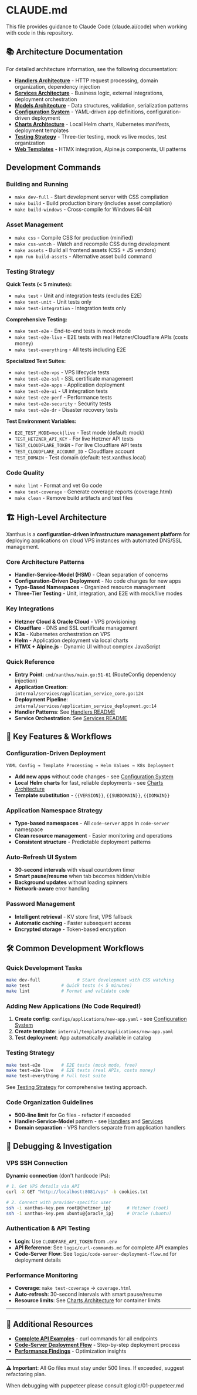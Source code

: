 # CLAUDE.md

This file provides guidance to Claude Code (claude.ai/code) when working with code in this repository.

## 📚 Architecture Documentation

For detailed architecture information, see the following documentation:

- **[Handlers Architecture](internal/handlers/README.md)** - HTTP request processing, domain organization, dependency injection
- **[Services Architecture](internal/services/README.md)** - Business logic, external integrations, deployment orchestration  
- **[Models Architecture](internal/models/README.md)** - Data structures, validation, serialization patterns
- **[Configuration System](configs/README.md)** - YAML-driven app definitions, configuration-driven deployment
- **[Charts Architecture](charts/README.md)** - Local Helm charts, Kubernetes manifests, deployment templates
- **[Testing Strategy](tests/README.md)** - Three-tier testing, mock vs live modes, test organization
- **[Web Templates](web/templates/README.md)** - HTMX integration, Alpine.js components, UI patterns

## Development Commands

### Building and Running
- `make dev-full` - Start development server with CSS compilation
- `make build` - Build production binary (includes asset compilation)
- `make build-windows` - Cross-compile for Windows 64-bit

### Asset Management
- `make css` - Compile CSS for production (minified)
- `make css-watch` - Watch and recompile CSS during development
- `make assets` - Build all frontend assets (CSS + JS vendors)
- `npm run build-assets` - Alternative asset build command

### Testing Strategy

**Quick Tests (< 5 minutes):**
- `make test` - Unit and integration tests (excludes E2E)
- `make test-unit` - Unit tests only
- `make test-integration` - Integration tests only

**Comprehensive Testing:**
- `make test-e2e` - End-to-end tests in mock mode
- `make test-e2e-live` - E2E tests with real Hetzner/Cloudflare APIs (costs money)
- `make test-everything` - All tests including E2E

**Specialized Test Suites:**
- `make test-e2e-vps` - VPS lifecycle tests
- `make test-e2e-ssl` - SSL certificate management
- `make test-e2e-apps` - Application deployment
- `make test-e2e-ui` - UI integration tests
- `make test-e2e-perf` - Performance tests
- `make test-e2e-security` - Security tests
- `make test-e2e-dr` - Disaster recovery tests

**Test Environment Variables:**
- `E2E_TEST_MODE=mock|live` - Test mode (default: mock)
- `TEST_HETZNER_API_KEY` - For live Hetzner API tests
- `TEST_CLOUDFLARE_TOKEN` - For live Cloudflare API tests
- `TEST_CLOUDFLARE_ACCOUNT_ID` - Cloudflare account
- `TEST_DOMAIN` - Test domain (default: test.xanthus.local)

### Code Quality
- `make lint` - Format and vet Go code
- `make test-coverage` - Generate coverage reports (coverage.html)
- `make clean` - Remove build artifacts and test files

## 🏗️ High-Level Architecture

Xanthus is a **configuration-driven infrastructure management platform** for deploying applications on cloud VPS instances with automated DNS/SSL management.

### Core Architecture Patterns
- **Handler-Service-Model (HSM)** - Clean separation of concerns
- **Configuration-Driven Deployment** - No code changes for new apps
- **Type-Based Namespaces** - Organized resource management
- **Three-Tier Testing** - Unit, integration, and E2E with mock/live modes

### Key Integrations
- **Hetzner Cloud & Oracle Cloud** - VPS provisioning
- **Cloudflare** - DNS and SSL certificate management  
- **K3s** - Kubernetes orchestration on VPS
- **Helm** - Application deployment via local charts
- **HTMX + Alpine.js** - Dynamic UI without complex JavaScript

### Quick Reference
- **Entry Point**: `cmd/xanthus/main.go:51-61` (RouteConfig dependency injection)
- **Application Creation**: `internal/services/application_service_core.go:124`
- **Deployment Pipeline**: `internal/services/application_service_deployment.go:14`
- **Handler Patterns**: See [Handlers README](internal/handlers/README.md)
- **Service Orchestration**: See [Services README](internal/services/README.md)

## 🚀 Key Features & Workflows

### Configuration-Driven Deployment
```
YAML Config → Template Processing → Helm Values → K8s Deployment
```
- **Add new apps** without code changes - see [Configuration System](configs/README.md)
- **Local Helm charts** for fast, reliable deployments - see [Charts Architecture](charts/README.md)
- **Template substitution** - `{{VERSION}}`, `{{SUBDOMAIN}}`, `{{DOMAIN}}`

### Application Namespace Strategy
- **Type-based namespaces** - All `code-server` apps in `code-server` namespace
- **Clean resource management** - Easier monitoring and operations
- **Consistent structure** - Predictable deployment patterns

### Auto-Refresh UI System
- **30-second intervals** with visual countdown timer
- **Smart pause/resume** when tab becomes hidden/visible
- **Background updates** without loading spinners
- **Network-aware** error handling

### Password Management
- **Intelligent retrieval** - KV store first, VPS fallback
- **Automatic caching** - Faster subsequent access
- **Encrypted storage** - Token-based encryption

## 🛠️ Common Development Workflows

### Quick Development Tasks
```bash
make dev-full              # Start development with CSS watching
make test            # Quick tests (< 5 minutes)
make lint            # Format and validate code
```

### Adding New Applications (No Code Required!)
1. **Create config**: `configs/applications/new-app.yaml` - see [Configuration System](configs/README.md)
2. **Create template**: `internal/templates/applications/new-app.yaml`
3. **Test deployment**: App automatically available in catalog

### Testing Strategy
```bash
make test-e2e        # E2E tests (mock mode, free)
make test-e2e-live   # E2E tests (real APIs, costs money)
make test-everything # Full test suite
```
See [Testing Strategy](tests/README.md) for comprehensive testing approach.

### Code Organization Guidelines
- **500-line limit** for Go files - refactor if exceeded
- **Handler-Service-Model** pattern - see [Handlers](internal/handlers/README.md) and [Services](internal/services/README.md)
- **Domain separation** - VPS handlers separate from application handlers

## 🔧 Debugging & Investigation

### VPS SSH Connection
**Dynamic connection** (don't hardcode IPs):
```bash
# 1. Get VPS details via API
curl -X GET "http://localhost:8081/vps" -b cookies.txt

# 2. Connect with provider-specific user
ssh -i xanthus-key.pem root@{hetzner_ip}      # Hetzner (root)
ssh -i xanthus-key.pem ubuntu@{oracle_ip}     # Oracle (ubuntu)
```

### Authentication & API Testing
- **Login**: Use `CLOUDFARE_API_TOKEN` from `.env`
- **API Reference**: See `logic/curl-commands.md` for complete API examples
- **Code-Server Flow**: See `logic/code-server-deployment-flow.md` for deployment details

### Performance Monitoring
- **Coverage**: `make test-coverage` → `coverage.html`
- **Auto-refresh**: 30-second intervals with smart pause/resume
- **Resource limits**: See [Charts Architecture](charts/README.md) for container limits

---

## 📖 Additional Resources

- **[Complete API Examples](logic/curl-commands.md)** - curl commands for all endpoints
- **[Code-Server Deployment Flow](logic/code-server-deployment-flow.md)** - Step-by-step deployment process
- **[Performance Findings](logic/performance-optimization-findings.md)** - Optimization insights

---

**⚠️ Important**: All Go files must stay under 500 lines. If exceeded, suggest refactoring plan.

When debugging with puppeteer please consult @logic/01-puppeteer.md